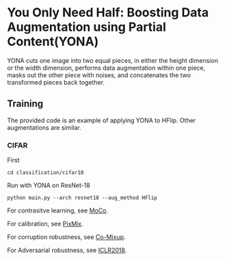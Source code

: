# You Only Need Half: Boosting Data Augmentation using Partial Content(YONA)
YONA cuts one image into two equal pieces, in either the height dimension or the width dimension, performs data augmentation within one piece, masks out the other piece with noises, and concatenates the two transformed pieces back together.

## Training
The provided code is an example of applying YONA to HFlip. Other augmentations are similar. 


### CIFAR
First
```
cd classification/cifar10
```
Run with YONA on ResNet-18
```
python main.py --arch resnet18 --aug_method HFlip
```

For contrasitve learning, see [MoCo](https://github.com/facebookresearch/moco/tree/main/detection).

For calibration, see [PixMix](https://github.com/andyzoujm/pixmix).

For corruption robustness, see [Co-Mixup](https://github.com/snu-mllab/Co-Mixup).

For Adversarial robustness, see [ICLR2018](https://github.com/ndb796/Pytorch-Adversarial-Training-CIFAR).



